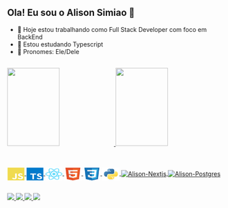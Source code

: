 ## Ola! Eu sou o Alison Simiao 👋

- 🔭 Hoje estou trabalhando como Full Stack Developer com foco em BackEnd
- 🌱 Estou estudando Typescript
- 🤔 Pronomes: Ele/Dele

##
<div align="left">
  <a href="https://github.com/AlisonSimiao">
  <img height="180em" width="49%" src="https://github-readme-stats.vercel.app/api?username=AlisonSimiao&show_icons=true&theme=dracula&include_all_commits=true&count_private=true"/>
  <img height="180em" width="49%" src="https://github-readme-stats.vercel.app/api/top-langs/?username=AlisonSimiao&layout=compact&langs_count=7&theme=dracula"/>
</div>

##
<div style="display: inline"><br>
  <img align="center" alt="Alison-Js"       height="30" width="40" src="https://raw.githubusercontent.com/devicons/devicon/master/icons/javascript/javascript-plain.svg">
  <img align="center" alt="Alison-Ts"       height="30" width="40" src="https://raw.githubusercontent.com/devicons/devicon/master/icons/typescript/typescript-plain.svg">
  <img align="center" alt="Alison-React"    height="30" width="40" src="https://raw.githubusercontent.com/devicons/devicon/master/icons/react/react-original.svg">
  <img align="center" alt="Alison-HTML"     height="30" width="40" src="https://raw.githubusercontent.com/devicons/devicon/master/icons/html5/html5-original.svg">
  <img align="center" alt="Alison-CSS"      height="30" width="40" src="https://raw.githubusercontent.com/devicons/devicon/master/icons/css3/css3-original.svg">
  <img align="center" alt="Alison-Python"   height="30" width="40" src="https://raw.githubusercontent.com/devicons/devicon/master/icons/python/python-original.svg">
  <img align="center" alt="Alison-Nextjs"   height="30" width="40" src="https://cdn.jsdelivr.net/gh/devicons/devicon/icons/nextjs/nextjs-original.svg">
  <img align="center" alt="Alison-Postgres" height="30" width="40" src="https://cdn.jsdelivr.net/gh/devicons/devicon/icons/postgresql/postgresql-original.svg" />
 
</div>
	
##
	
<div>
<a href="https://www.linkedin.com/in/alison-simiao/">
<img src="https://img.shields.io/badge/LinkedIn-0077B5?style=for-the-badge&logo=linkedin&logoColor=white" >
</a>

<a href="< Alison  FullStack={true}/>#8837">
<img src="https://img.shields.io/badge/Discord-7289DA?style=for-the-badge&logo=discord&logoColor=white" >
</a>
<a href="mailto:alison.simiao@gmail.com">
<img src="https://img.shields.io/badge/Gmail-D14836?style=for-the-badge&logo=gmail&logoColor=white" >
</a>
<a href="https://api.whatsapp.com/send?phone=5516988532085&text=oi%2c+tudo+bem+%3f">
<img src="https://img.shields.io/badge/WhatsApp-25D366?style=for-the-badge&logo=whatsapp&logoColor=white" >
</a>
</div>
